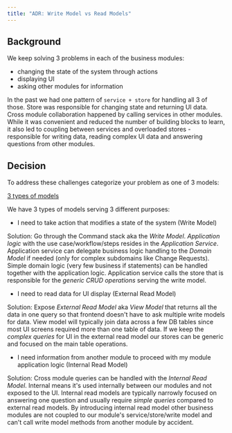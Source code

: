 ```yaml
---
title: "ADR: Write Model vs Read Models"
---
```


## Background

We keep solving 3 problems in each of the business modules:
* changing the state of the system through actions
* displaying UI 
* asking other modules for information

In the past we had one pattern of `service + store` for handling all 3 of those. Store was responsible for changing state and returning UI data. Cross module collaboration
happened by calling services in other modules. While it was convenient and reduced the number of building blocks to learn, it also led to coupling between
services and overloaded stores - responsible for writing data, reading complex UI data and answering questions from other modules.

## Decision

To address these challenges categorize your problem as one of 3 models:

[3 types of models](/img/write-model-vs-read-models.png)

We have 3 types of models serving 3 different purposes:
* I need to take action that modifies a state of the system (Write Model) 

Solution: Go through the Command stack aka the *Write Model*. *Application logic* with the use case/workflow/steps resides in the *Application Service*. Application service can delegate
  business logic handling to the *Domain Model* if needed (only for complex subdomains like Change Requests). Simple domain logic (very few business if statements)
  can be handled together with the application logic. Application service calls the store that is responsible for the *generic CRUD operations* serving the write model. 

* I need to read data for UI display (External Read Model)
  
Solution: Expose *External Read Model* aka *View Model* that returns all the data in one query so that frontend doesn't have to ask multiple write models for data.
  View model will typically join data across a few DB tables since most UI screens required more than one table of data. If we keep the *complex queries* for UI
  in the external read model our stores can be generic and focused on the main table operations.

* I need information from another module to proceed with my module application logic (Internal Read Model)
  
Solution: Cross module queries can be handled with the *Internal Read Model*. Internal means it's used internally between our modules and not exposed to the UI.
  Internal read models are typically narrowly focused on answering one question and usually require *simple queries* compared to external read models. By introducing internal
  read model other business modules are not coupled to our module's service/store/write model and can't call write model methods from another module by accident.
